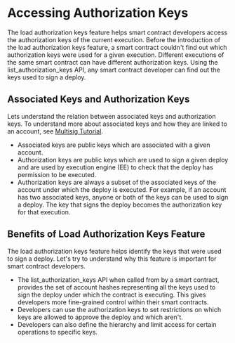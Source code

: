 
# Accessing Authorization Keys
The load authorization keys feature helps smart contract developers access the authorization keys of the current execution. Before the introduction of the load authorization keys feature, a smart contract couldn't find out which authorization keys were used for a given execution. Different executions of the same smart contract can have different authorization keys. Using the list_authorization_keys API, any smart contract developer can find out the keys used to sign a deploy. 

## Associated Keys and Authorization Keys
Lets understand the relation between associated keys and authorization keys. To understand more about associated keys and how they are linked to an account, see [Multisig Tutorial](tutorials/multi-sig/example.md).

- Associated keys are public keys which are associated with a given account.
- Authorization keys are public keys which are used to sign a given deploy and are used by execution engine (EE) to check that the deploy has permission to be executed.
- Authorization keys are always a subset of the associated keys of the account under which the deploy is executed. For example, if an account has two associated keys, anyone or both of the keys can be used to sign a deploy. The key that signs the deploy becomes the authorization key for that execution.

## Benefits of Load Authorization Keys Feature
The load authorization keys feature helps identify the keys that were used to sign a deploy. Let's try to understand why this feature is important for smart contract developers.

- The list_authorization_keys API when called from by a smart contract, provides the set of account hashes representing all the keys used to sign the deploy under which the contract is executing. This gives developers more fine-grained control within their smart contracts.  
- Developers can use the authorization keys to set restrictions on which keys are allowed to approve the deploy and which aren't.
- Developers can also define the hierarchy and limit access for certain operations to specific keys. 

